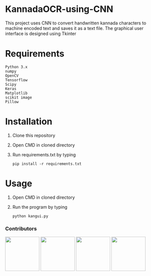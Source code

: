 # KannadaOCR-using-CNN
This project uses CNN to convert handwritten kannada characters to machine encoded text and saves it as a text file.
The graphical user interface is designed using Tkinter 

# Requirements
```
Python 3.x
numpy
OpenCV
Tensorflow
Scipy
Keras
Matplotlib
scikit image
Pillow
```
# Installation

1. Clone this repository
2. Open CMD in cloned directory
3. Run requirements.txt by typing 

   `pip install -r requirements.txt`

# Usage

1. Open CMD in cloned directory
2. Run the program by typing

   `python kangui.py`


### Contributors

<p float="left">
  <a href="https://github.com/kaushikkateel"><img src="https://avatars3.githubusercontent.com/u/49521970?s=400&v=4" width="110" height="110" /></a>
  <a href="https://github.com/gavindsz"><img src="https://avatars2.githubusercontent.com/u/50611092?s=460&v=4" width="110" height="110" /></a>
  <a href="https://github.com/SiddanthNayak"><img src="https://avatars2.githubusercontent.com/u/50180339?s=460&u=436ba4f542cd06a929cb2a55e8c449cda3797100&v=4" width="110" height="110" /></a>
  <a href="https://github.com/dushyanthprabhu"><img src="https://avatars3.githubusercontent.com/u/52596301?s=400&v=4" width="110" height="110" /></a>
</p>
